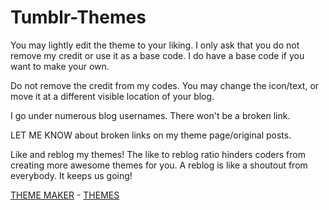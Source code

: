 # Tumblr-Themes

You may lightly edit the theme to your liking. I only ask that you do not remove
my credit or use it as a base code. I do have a base code if you want to make your own.

Do not remove the credit from my codes. You may change the icon/text,
or move it at a different visible location of your blog.

I go under numerous blog usernames. There won't be a broken link.

LET ME KNOW about broken links on my theme page/original posts.

Like and reblog my themes! The like to reblog ratio hinders coders from creating
more awesome themes for you. A reblog is like a shoutout from everybody.
It keeps us going!

<a href="https://ps1.tumblr.com/">THEME MAKER</A> - 
<a href="https://sadthemes.tumblr.com/">THEMES</A>
